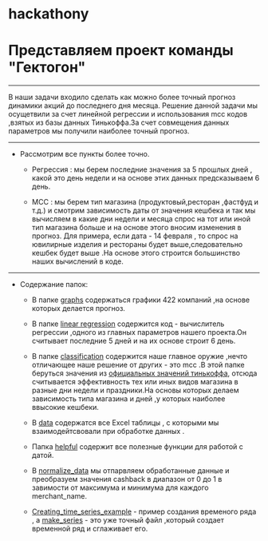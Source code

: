 
# hackathony

<h1> Представляем проект команды  "Гектогон" </h1>

***

В наши задачи входилo сделать как можно более точный прогноз динамики акций до последнего дня месяца.
Решение данной задачи мы осущетвили за счет линейной регрессии и использования mcc кодов ,взятых из базы данных Тинькоффа.За счет совмещения данных параметров мы получили наиболее точный прогноз. 

***

* Рассмотрим все пункты более точно.
    * Регрессия : мы берем последние значения за 5 прошлых дней , какой это день недели и на основе этих данных предсказываем 6 день.

    * MCC : мы берем тип магазина (продуктовый,ресторан ,фастфуд и т.д.) и смотрим зависимость даты от значения кешбека и так мы вычисляем в какие дни недели и месяца спрос на тот или иной тип магазина больше и на основе этого вносим изменения в прогноз.
Для примера, если дата  - 14 февраля , то спрос на ювилирные изделия и рестораны будет выше,следовательно кешбек будет выше .На основе этого строится большинство наших вычислений в коде.

***

* Содержание папок:

    * В папке [graphs](graphs) содержаться графики 422 компаний ,на основе которых делается прогноз.

    * В папке [linear regression](<linear regression>) содержится код - вычислитель регрессии ,одного из главных параметров нашего проекта.Он считывает последние  5 дней и на их основе строит 6 день.

    * В папке [classification](classification) содержится наше главное оружие ,нечто отличающее наше решение от других - это mcc .В этой папке беруться значения из [официальных значений тинькоффа](https://img-cdn.tinkoffjournal.ru/-/mcc_new_codes.pdf ), отсюда считывается эффективность тех или иных видов магазина в разные дни недели и праздники.На основы которых делаем зависимость типа магазина и дней ,у которых наиболее ввысокие кешбеки.

    * В [data](data) содержатся все Excel таблицы , с которыми мы  взаимодейтсвовали при обработке  данных . 

    * Папка [helpful](helpful.py) содержит все полезные функции для работой с датой.

    * В [normalize_data](normalize_data.ipynb) мы отпарвляем обработанные данные и преобразуем значения cashback в диапазон от 0 до 1 в завимости от максимума и минимума для каждого merchant_name.

    * [Сreating_time_series_example](creating_time_series_example.ipynb) - пример создания временого ряда , а [make_series](make_series.py) - это уже точный файл ,который создает временной ряд и сглаживает его.
